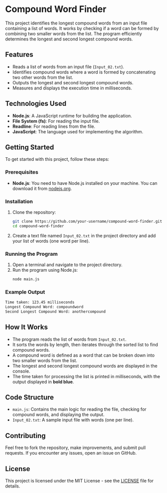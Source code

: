 
# Compound Word Finder

This project identifies the longest compound words from an input file containing a list of words. It works by checking if a word can be formed by combining two smaller words from the list. The program efficiently determines the longest and second longest compound words.

## Features

- Reads a list of words from an input file (`Input_02.txt`).
- Identifies compound words where a word is formed by concatenating two other words from the list.
- Outputs the longest and second longest compound words.
- Measures and displays the execution time in milliseconds.

## Technologies Used

- **Node.js**: A JavaScript runtime for building the application.
- **File System (fs)**: For reading the input file.
- **Readline**: For reading lines from the file.
- **JavaScript**: The language used for implementing the algorithm.

## Getting Started

To get started with this project, follow these steps:

### Prerequisites

- **Node.js**: You need to have Node.js installed on your machine. You can download it from [nodejs.org](https://nodejs.org/).

### Installation

1. Clone the repository:
   ```bash
   git clone https://github.com/your-username/compound-word-finder.git
   cd compound-word-finder
   ```

2. Create a text file named `Input_02.txt` in the project directory and add your list of words (one word per line).

### Running the Program

1. Open a terminal and navigate to the project directory.
2. Run the program using Node.js:
   ```bash
   node main.js
   ```

### Example Output

```bash
Time taken: 123.45 milliseconds
Longest Compound Word: compoundword
Second Longest Compound Word: anothercompound
```

## How It Works

- The program reads the list of words from `Input_02.txt`.
- It sorts the words by length, then iterates through the sorted list to find compound words.
- A compound word is defined as a word that can be broken down into two smaller words from the list.
- The longest and second longest compound words are displayed in the console.
- The time taken for processing the list is printed in milliseconds, with the output displayed in **bold blue**.

## Code Structure

- `main.js`: Contains the main logic for reading the file, checking for compound words, and displaying the output.
- `Input_02.txt`: A sample input file with words (one per line).

## Contributing

Feel free to fork the repository, make improvements, and submit pull requests. If you encounter any issues, open an issue on GitHub.

## License

This project is licensed under the MIT License - see the [LICENSE](LICENSE) file for details.
